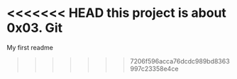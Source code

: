 <<<<<<< HEAD
 this project is about 0x03. Git
=======
My first readme
>>>>>>> 7206f596acca76dcdc989bd8363997c23358e4ce
